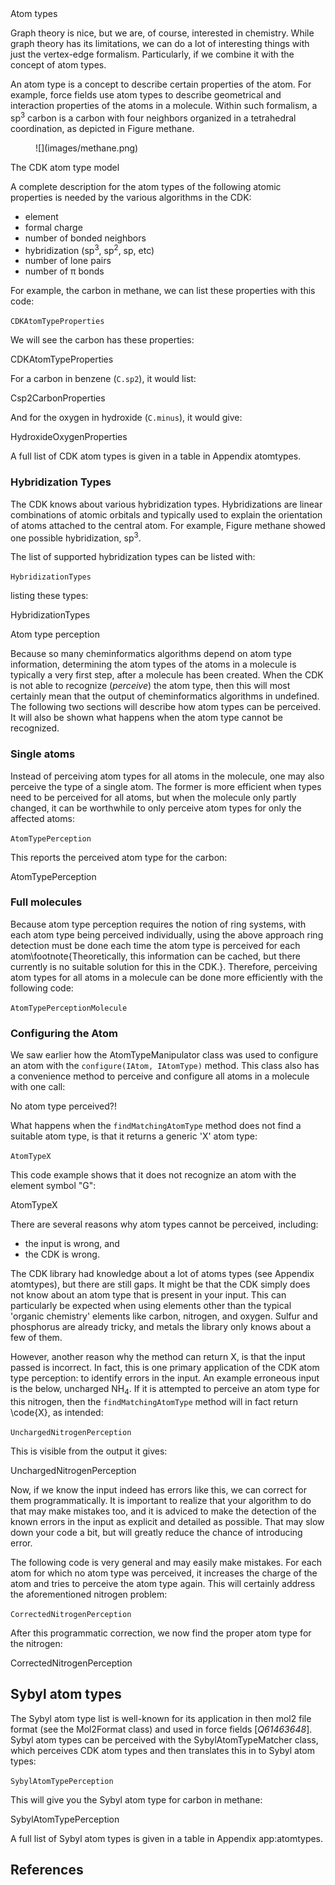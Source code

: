 <section level="#" label="atomtype">Atom types</section>

Graph theory is nice, but we are, of course, interested in chemistry. While
graph theory has its limitations, we can do a lot of interesting things with
just the vertex-edge formalism. Particularly, if we combine it with the concept
of <topic>atom types</topic>.

An atom type is a concept to describe certain properties of the atom. For
example, force fields use atom types to describe geometrical and interaction
properties of the atoms in a molecule. Within such formalism, a sp<sup>3</sup> carbon
is a carbon with four neighbors organized in a tetrahedral coordination,
as depicted in Figure <xref>methane</xref>.

<figure label="methane" caption="3D structure of methane, showing a sp³ carbon surrounded by
four hydrogens. Image from Wikipedia: [File:Methane-CRC-MW-dimensions-2D.png](http://en.wikipedia.org/wiki/File:Methane-CRC-MW-dimensions-2D.png) (public domain).">
![](images/methane.png)
</figure>

<section level="##" label="cdkatomtype">The CDK atom type model</section>

A complete description for the atom types of the following atomic properties
is needed by the various algorithms in the CDK:

* element
* formal charge
* number of bonded neighbors
* hybridization (sp<sup>3</sup>, sp<sup>2</sup>, sp, etc)
* number of lone pairs
* number of π bonds

For example, the carbon in methane, we can list these properties with
this code:

<code>CDKAtomTypeProperties</code>

We will see the carbon has these properties:

<out>CDKAtomTypeProperties</out>

For a carbon in benzene (`C.sp2`), it would list:

<out>Csp2CarbonProperties</out>

And for the oxygen in hydroxide (`C.minus`), it would give:

<out>HydroxideOxygenProperties</out>

A full list of CDK atom types is given in a table in Appendix <xref>atomtypes</xref>.

### Hybridization Types

The CDK knows about various <topic>hybridization</topic> types. Hybridizations
are linear combinations of atomic orbitals and typically used to
explain the orientation of atoms attached to the central atom.
For example, Figure <xref>methane</xref> showed one possible
hybridization, sp<sup>3</sup>.

The list of supported hybridization types can be listed with:

<code>HybridizationTypes</code>

listing these types:

<out>HybridizationTypes</out>

<section level="##" label="atomtypePerception">Atom type perception</section>

Because so many cheminformatics algorithms depend on atom type information,
determining the atom types of the atoms in a molecule is typically a
very first step, after a molecule has been created. When the CDK is not
able to recognize (*perceive*) the atom type, then this will most
certainly mean that the output of cheminformatics algorithms in undefined.
The following two sections will describe how atom types can be perceived.
It will also be shown what happens when the atom type cannot be
recognized.

### Single atoms

Instead of perceiving atom types for all atoms in the molecule, one may also
perceive the type of a single atom. The former is more efficient when types
need to be perceived for all atoms, but when the molecule only partly changed,
it can be worthwhile to only perceive atom types for only the affected atoms:

<code>AtomTypePerception</code>

This reports the perceived atom type for the carbon:

<out>AtomTypePerception</out>

### Full molecules

Because atom type perception requires the notion of ring systems, with each
atom type being perceived individually, using the above approach
ring detection must be done each time the atom type is perceived for each
atom\footnote{Theoretically, this information can be cached, but there
currently is no suitable solution for this in the CDK.}. Therefore,
perceiving atom types for all atoms in a molecule can be done more
efficiently with the following code:

<code>AtomTypePerceptionMolecule</code>

### Configuring the Atom

We saw earlier how the <class>AtomTypeManipulator</class> class was used
to configure an atom with the `configure(IAtom, IAtomType)` method.
This class also has a convenience method to
perceive and configure all atoms in a molecule with one call:

<section level="###" label="noAtomType">No atom type perceived?!</section>

What happens when the `findMatchingAtomType` method does not
find a suitable atom type, is that it returns a generic 'X' atom type:

<code>AtomTypeX</code>

This code example shows that it does not recognize an atom with the element
symbol "G":

<out>AtomTypeX</out>

There are several reasons why atom types cannot be perceived, including:

* the input is wrong, and
* the CDK is wrong.

The CDK library had knowledge about a lot of atoms types (see Appendix <xref>atomtypes</xref>),
but there are still gaps. It might be that the CDK simply does not know about an
atom type that is present in your input. This can particularly be expected when
using elements other than the typical 'organic chemistry' elements like
carbon, nitrogen, and oxygen. Sulfur and phosphorus are already tricky, and metals
the library only knows about a few of them.

However, another reason why the method can return X, is that the input
passed is incorrect. In fact, this is one primary application of the CDK
atom type perception: to identify errors in the input. An example erroneous
input is the below, uncharged NH$_4$. If it is attempted to perceive an
atom type for this nitrogen, then the `findMatchingAtomType` method
will in fact return \code{X}, as intended:

<code>UnchargedNitrogenPerception</code>

This is visible from the output it gives:

<out>UnchargedNitrogenPerception</out>

Now, if we know the input indeed has errors like this, we can correct for
them programmatically. It is important to realize that your algorithm to do
that may make mistakes too, and it is adviced to make the detection of the
known errors in the input as explicit and detailed as possible. That may
slow down your code a bit, but will greatly reduce the chance of introducing
error.

The following code is very general and may easily make mistakes. For each
atom for which no atom type was perceived, it increases the charge of the
atom and tries to perceive the atom type again. This will certainly address
the aforementioned nitrogen problem:

<code>CorrectedNitrogenPerception</code>

After this programmatic correction, we now find the proper atom type for
the nitrogen:

<out>CorrectedNitrogenPerception</out>

## Sybyl atom types

The <topic>Sybyl atom type</topic> list is well-known for its application in then
mol2 file format (see the <class>Mol2Format</class> class) and used in force
fields [<cite>Q61463648</cite>]. Sybyl atom types can be
perceived with the <class>SybylAtomTypeMatcher</class> class, which perceives CDK
atom types and then translates this in to Sybyl atom types:

<code>SybylAtomTypePerception</code>

This will give you the Sybyl atom type for carbon in methane:

<out>SybylAtomTypePerception</out>

A full list of Sybyl atom types is given in a table in Appendix <xref>app:atomtypes</xref>.

## References

<references/>
